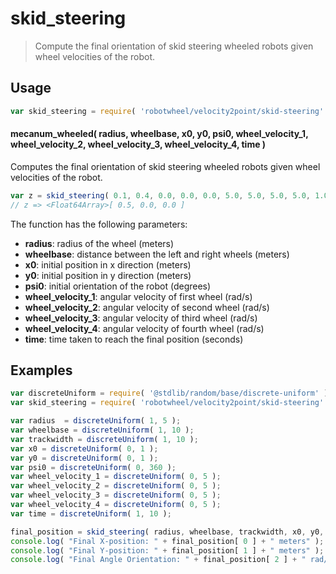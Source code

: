 # skid_steering

> Compute the final orientation of skid steering wheeled robots given wheel velocities of the robot.

<section class="usage">

## Usage

```javascript
var skid_steering = require( 'robotwheel/velocity2point/skid-steering' );
```

#### mecanum_wheeled( radius, wheelbase, x0, y0, psi0, wheel_velocity_1, wheel_velocity_2, wheel_velocity_3, wheel_velocity_4, time )

Computes the final orientation of skid steering wheeled robots given wheel velocities of the robot.

```javascript
var z = skid_steering( 0.1, 0.4, 0.0, 0.0, 0.0, 5.0, 5.0, 5.0, 5.0, 1.0 );
// z => <Float64Array>[ 0.5, 0.0, 0.0 ]
```

The function has the following parameters:

-  **radius**: radius of the wheel (meters)
-  **wheelbase**: distance between the left and right wheels (meters)
-  **x0**: initial position in x direction (meters)
-  **y0**: initial position in y direction (meters)
-  **psi0**: initial orientation of the robot (degrees)
-  **wheel_velocity_1**: angular velocity of first wheel (rad/s)
-  **wheel_velocity_2**: angular velocity of second wheel (rad/s)
-  **wheel_velocity_3**: angular velocity of third wheel (rad/s)
-  **wheel_velocity_4**: angular velocity of fourth wheel (rad/s)
-  **time**: time taken to reach the final position (seconds)

</section>

<!-- ./usage -->

<section class="examples">

## Examples

```javascript
var discreteUniform = require( '@stdlib/random/base/discrete-uniform' );
var skid_steering = require( 'robotwheel/velocity2point/skid-steering' );

var radius  = discreteUniform( 1, 5 );
var wheelbase = discreteUniform( 1, 10 );
var trackwidth = discreteUniform( 1, 10 );
var x0 = discreteUniform( 0, 1 );
var y0 = discreteUniform( 0, 1 );
var psi0 = discreteUniform( 0, 360 );
var wheel_velocity_1 = discreteUniform( 0, 5 );
var wheel_velocity_2 = discreteUniform( 0, 5 );
var wheel_velocity_3 = discreteUniform( 0, 5 );
var wheel_velocity_4 = discreteUniform( 0, 5 );
var time = discreteUniform( 1, 10 );

final_position = skid_steering( radius, wheelbase, trackwidth, x0, y0, psi0, wheel_velocity_1, wheel_velocity_2, wheel_velocity_3, wheel_velocity_4, time );
console.log( "Final X-position: " + final_position[ 0 ] + " meters" );
console.log( "Final Y-position: " + final_position[ 1 ] + " meters" );
console.log( "Final Angle Orientation: " + final_position[ 2 ] + " rad/s" );
```